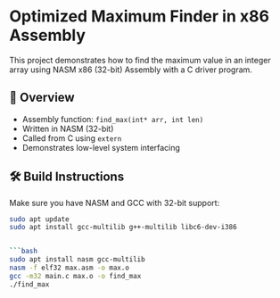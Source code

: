 # Optimized Maximum Finder in x86 Assembly

This project demonstrates how to find the maximum value in an integer array using NASM x86 (32-bit) Assembly with a C driver program.

## 🧠 Overview
- Assembly function: `find_max(int* arr, int len)`
- Written in NASM (32-bit)
- Called from C using `extern`
- Demonstrates low-level system interfacing

## 🛠️ Build Instructions
Make sure you have NASM and GCC with 32-bit support:

```bash
sudo apt update
sudo apt install gcc-multilib g++-multilib libc6-dev-i386


```bash
sudo apt install nasm gcc-multilib
nasm -f elf32 max.asm -o max.o
gcc -m32 main.c max.o -o find_max
./find_max

